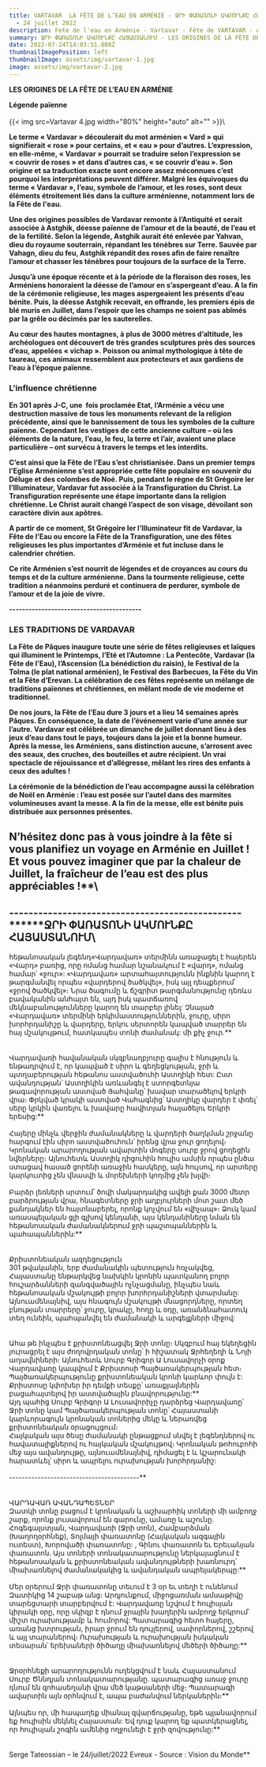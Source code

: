 ```yaml
---
title: VARTAVAR  LA FÊTE DE L’EAU EN ARMÉNIE - ՋՐԻ ՓԱՌԱՏՈՆԻ ԱԿՄՈՒՆՔԸ ՀԱՅԱՍՏԱՆՈՒՄ
  - 24 juillet 2022
description: Fete de l'eau en Arménie - Vartavar - Fête de VARTAVAR - Arméniens d'Evreux -
summary: ՋՐԻ ՓԱՌԱՏՈՆԻ ԱԿՄՈՒՆՔԸ ՀԱՅԱՍՏԱՆՈՒՄ - LES ORIGINES DE LA FÊTE DE L’EAU EN ARMÉNIE
date: 2022-07-24T14:03:51.808Z
thumbnailImagePosition: left
thumbnailImage: assets/img/vartavar-1.jpg
image: assets/img/vartavar-2.jpg
---
```

**LES ORIGINES DE LA FÊTE DE L’EAU EN ARMÉNIE**

**Légende païenne**\
\
{{< img src=Vartavar 4.jpg width="80%" height="auto" alt="" >}}\
<!--StartFragment-->



**Le terme « Vardavar » découlerait du mot arménien « Vard » qui signifierait « rose » pour certains, et « eau » pour d’autres. L’expression, en elle-même, « Vardavar » pourrait se traduire selon l’expression se « couvrir de roses » et dans d’autres cas, « se couvrir d’eau ». Son origine et sa traduction exacte sont encore assez méconnues c’est pourquoi les interprétations peuvent différer. Malgré les équivoques du terme « Vardavar », l’eau, symbole de l’amour, et les roses, sont deux éléments étroitement liés dans la culture arménienne, notamment lors de la Fête de l'eau.**

**Une des origines possibles de Vardavar remonte à l’Antiquité et serait associée à Astghik, déesse païenne de l’amour et de la beauté, de l’eau et de la fertilité. Selon la légende, Astghik aurait été enlevée par Yahvan, dieu du royaume souterrain, répandant les ténèbres sur Terre. Sauvée par Vahagn, dieu du feu, Astghik répandit des roses afin de faire renaître l’amour et chasser les ténèbres pour toujours de la surface de la Terre.**

**Jusqu’à une époque récente et à la période de la floraison des roses, les Arméniens honoraient la déesse de l’amour en s’aspergeant d’eau. A la fin de la cérémonie religieuse, les mages aspergeaient les présents d’eau bénite. Puis, la déesse Astghik recevait, en offrande, les premiers épis de blé muris en Juillet, dans l’espoir que les champs ne soient pas abîmés par la grêle ou décimés par les sauterelles.**

**Au cœur des hautes montagnes, à plus de 3000 mètres d’altitude, les archéologues ont découvert de très grandes sculptures près des sources d’eau, appelées « vichap ». Poisson ou animal mythologique à tête de taureau, ces animaux ressemblent aux protecteurs et aux gardiens de l’eau à l’époque païenne.**

### **L’influence chrétienne**

**En 301 après J-C, une  fois proclamée Etat, l’Arménie a vécu une destruction massive de tous les monuments relevant de la religion précédente, ainsi que le bannissement de tous les symboles de la culture païenne. Cependant les vestiges de cette ancienne culture – où les éléments de la nature, l’eau, le feu, la terre et l’air, avaient une place particulière – ont survécu à travers le temps et les interdits.**

**C’est ainsi que la Fête de l’Eau s’est christianisée. Dans un premier temps l’Eglise Arménienne s’est appropriée cette fête populaire en souvenir du Déluge et des colombes de Noé. Puis, pendant le règne de St Grégoire Ier l’Illuminateur, Vardavar fut associée à la Transfiguration du Christ. La Transfiguration représente une étape importante dans la religion chrétienne. Le Christ aurait changé l’aspect de son visage, dévoilant son caractère divin aux apôtres.**

**A partir de ce moment, St Grégoire Ier l’Illuminateur fit de Vardavar, la Fête de l’Eau ou encore la Fête de la Transfiguration, une des fêtes religieuses les plus importantes d’Arménie et fut incluse dans le calendrier chrétien.**

**Ce rite Arménien s’est nourrit de légendes et de croyances au cours du temps et de la culture arménienne. Dans la tourmente religieuse, cette tradition a néanmoins perduré et continuera de perdurer, symbole de l’amour et de la joie de vivre.**

**\-----------------------------------------**

### **LES TRADITIONS DE VARDAVAR**

**La Fête de Pâques inaugure toute une série de fêtes religieuses et laïques qui illuminent le Printemps, l’Eté et l’Automne : La Pentecôte, Vardavar (la Fête de l’Eau), l’Ascension (La bénédiction du raisin), le Festival de la Tolma (le plat national arménien), le Festival des Barbecues, la Fête du Vin et la Fête d’Erevan. La célébration de ces fêtes représente un mélange de traditions païennes et chrétiennes, en mêlant mode de vie moderne et traditionnel.**

**De nos jours, la Fête de l’Eau dure 3 jours et a lieu 14 semaines après Pâques. En conséquence, la date de l’événement varie d’une année sur l’autre. Vardavar est célébrée un dimanche de juillet donnant lieu à des jeux d’eau dans tout le pays, toujours dans la joie et la bonne humeur. Après la messe, les Arméniens, sans distinction aucune, s’arrosent avec des seaux, des cruches, des bouteilles et autre récipient. Un vrai spectacle de réjouissance et d’allégresse, mêlant les rires des enfants à ceux des adultes !**

**La cérémonie de la bénédiction de l’eau accompagne aussi la célébration de Noël en Arménie : l’eau est posée sur l’autel dans des marmites volumineuses avant la messe. A la fin de la messe, elle est bénite puis distribuée aux personnes présentes.**

## **N’hésitez donc pas à vous joindre à la fête si vous planifiez un voyage en Arménie en Juillet ! Et vous pouvez imaginer que par la chaleur de Juillet, la fraîcheur de l’eau est des plus appréciables !\*\***\

## \------------------------------------------------**\*\***ՋՐԻ ՓԱՌԱՏՈՆԻ ԱԿՄՈՒՆՔԸ ՀԱՅԱՍՏԱՆՈՒՄ\

հեթանոսական լեգենդ«Վարդավառ» տերմինն առաջացել է հայերեն «Վարդ» բառից, որը ոմանց համար նշանակում է «վարդ», ոմանց համար՝ «ջուր»: «Վարդավառ» արտահայտությունն ինքնին կարող է թարգմանվել որպես «վարդերով ծածկվել», իսկ այլ դեպքերում՝ «ջրով ծածկվել»։ Նրա ծագումը և ճշգրիտ թարգմանությունը դեռևս բավականին անհայտ են, այդ իսկ պատճառով մեկնաբանությունները կարող են տարբեր լինել: Չնայած «Վարդավառ» տերմինի երկիմաստություններին, ջուրը, սիրո խորհրդանիշը և վարդերը, երկու սերտորեն կապված տարրեր են հայ մշակույթում, հատկապես տոնի ժամանակ: մի քիչ ջուր.\*\*\
\
\
Վարդավառի հավանական սկզբնաղբյուրը գալիս է հնություն և ենթադրվում է, որ կապված է սիրո և գեղեցկության, ջրի և պտղաբերության հեթանոս աստվածուհի Աստղիկի հետ: Ըստ ավանդության՝ Աստղիկին առևանգել է ստորգետնյա թագավորության աստված Յահվանը՝ խավար տարածելով երկրի վրա։ Փրկված կրակի աստված Վահագնից՝ Աստղիկը վարդեր է փռել՝ սերը կրկին վառելու և խավարը հավիտյան հալածելու Երկրի երեսից:\*\*\
\
Հայերը մինչև վերջին ժամանակները և վարդերի ծաղկման շրջանը հարգում էին սիրո աստվածուհուն՝ իրենց վրա ջուր ցողելով։ Կրոնական արարողության ավարտին մոգերը սուրբ ջրով ցողեցին նվերները։ Այնուհետև Աստղիկ դիցուհին հուլիս ամսին որպես ընծա ստացավ հասած ցորենի առաջին հասկերը, այն հույսով, որ արտերը կարկուտից չեն վնասվի և մորեխների կողմից չեն խլվի։\
\
Բարձր լեռների սրտում՝ ծովի մակարդակից ավելի քան 3000 մետր բարձրության վրա, հնագետները ջրի աղբյուրների մոտ շատ մեծ քանդակներ են հայտնաբերել, որոնք կոչվում են «վիչապ»։ Ձուկ կամ առասպելական ցլի գլխով կենդանի, այս կենդանիները նման են հեթանոսական ժամանակներում ջրի պաշտպաններին և պահապաններին:\*\*\
\
\
Քրիստոնեական ազդեցություն\
301 թվականին, երբ ժամանակին պետություն հռչակվեց, Հայաստանը ենթարկվեց նախկին կրոնին պատկանող բոլոր հուշարձանների զանգվածային ոչնչացմանը, ինչպես նաև հեթանոսական մշակույթի բոլոր խորհրդանիշների վտարմանը: Այնուամենայնիվ, այս հնագույն մշակույթի մնացորդները, որտեղ բնության տարրերը՝ ջուրը, կրակը, հողը և օդը, առանձնահատուկ տեղ ունեին, պահպանվել են ժամանակի և արգելքների միջով:\
\
\
Ահա թե ինչպես է քրիստոնեացվել Ջրի տոնը։ Սկզբում հայ եկեղեցին յուրացրել է այս ժողովրդական տոնը՝ ի հիշատակ Ջրհեղեղի և Նոյի աղավնիների։ Այնուհետև Սուրբ Գրիգոր Ա Լուսավորչի օրոք Վարդավառը կապվում է Քրիստոսի Պայծառակերպության հետ։ Պայծառակերպությունը քրիստոնեական կրոնի կարևոր փուլն է: Քրիստոսը կփոխեր իր դեմքի տեսքը՝ առաքյալներին բացահայտելով իր աստվածային բնավորությունը:\*\*\
Այդ պահից Սուրբ Գրիգոր Ա Լուսավորիչը դարձրեց Վարդավառը՝ Ջրի տոնը կամ Պայծառակերպության տոնը՝ Հայաստանի կարևորագույն կրոնական տոներից մեկը և ներառվեց քրիստոնեական օրացույցում։\
Հայկական այս ծեսը ժամանակի ընթացքում սնվել է լեգենդներով ու հավատալիքներով ու հայկական մշակույթով։ Կրոնական թոհուբոհի մեջ այս ավանդույթը, այնուամենայնիվ, դիմացել է և կշարունակի հարատևել՝ սիրո և ապրելու ուրախության խորհրդանիշ:\
\
-----------------------------------------\*\*\
\
\
ՎԱՐԴԱՎԱՌ ԱՎԱՆԴԱՊԵՏՆԵՐ\
Զատկի տոնը բացում է կրոնական և աշխարհիկ տոների մի ամբողջ շարք, որոնք լուսավորում են գարունը, ամառը և աշունը. Հոգեգալստյան, Վարդավառի (Ջրի տոն), Համբարձման (Խաղողօրհնեք), Տոլմայի փառատոնը (Հայկական ազգային ուտեստ), Խորովածի փառատոնը: , Գինու փառատոն եւ Երեւանյան փառատոն. Այս տոների տոնակատարությունը ներկայացնում է հեթանոսական և քրիստոնեական ավանդույթների խառնուրդ՝ միախառնելով ժամանակակից և ավանդական ապրելակերպը:\*\*\
\
Մեր օրերում Ջրի փառատոնը տեւում է 3 օր եւ տեղի է ունենում Զատիկից 14 շաբաթ անց։ Արդյունքում, միջոցառման ամսաթիվը տարեցտարի տարբերվում է: Վարդավառը նշվում է հուլիսյան կիրակի օրը, որը սկիզբ է դնում ջրային խաղերին ամբողջ երկրում՝ միշտ ուրախությամբ և հումորով: Պատարագից հետո հայերը, առանց խտրության, իրար ջրում են դույլերով, սափորներով, շշերով և այլ տարաներով։ Ուրախության և ուրախության իսկական տեսարան՝ երեխաների ծիծաղը միախառնելով մեծերի ծիծաղը:\*\*\
\
\
Ջրօրհնեքի արարողությունն ուղեկցվում է նաև Հայաստանում Սուրբ Ծննդյան տոնակատարությանը. պատարագից առաջ ջուրը դնում են զոհասեղանի վրա մեծ կաթսաների մեջ։ Պատարագի ավարտին այն օրհնվում է, ապա բաժանվում ներկաներին։\*\*\
\
Այնպես որ, մի հապաղեք միանալ զվարճությանը, եթե պլանավորում եք հուլիսին մեկնել Հայաստան: Եվ դուք կարող եք պատկերացնել, որ հուլիսյան շոգին ամենից ողջունելի է ջրի զովությունը:\*\*\
\
\
Serge Tateossian – le 24/juillet/2022 Evreux - Source : Vision du Monde\*\*